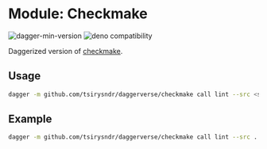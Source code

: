 # Module: Checkmake

![dagger-min-version](https://img.shields.io/badge/dagger-v0.10.0-blue?color=3D66FF)
![deno compatibility](https://shield.deno.dev/deno/^1.41)

Daggerized version of [checkmake](https://github.com/mrtazz/checkmake).

## Usage

```sh
dagger -m github.com/tsirysndr/daggerverse/checkmake call lint --src <source>
```

## Example

```sh
dagger -m github.com/tsirysndr/daggerverse/checkmake call lint --src .
```
